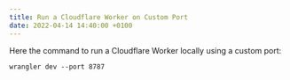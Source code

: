 ```yaml
---
title: Run a Cloudflare Worker on Custom Port
date: 2022-04-14 14:40:00 +0100
---
```


 

Here the command to run a Cloudflare Worker locally using a custom port:

```shell
wrangler dev --port 8787
```

